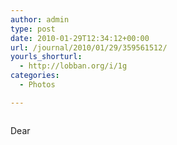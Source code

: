 ```yaml
---
author: admin
type: post
date: 2010-01-29T12:34:12+00:00
url: /journal/2010/01/29/359561512/
yourls_shorturl:
  - http://lobban.org/i/1g
categories:
  - Photos

---
```

<div class="figure">
  <img src="http://andy.lobban.org/photo/1280/359561512/1/tumblr_kx0dl0V5k11qzrl7b" alt="" />
</div>

Dear